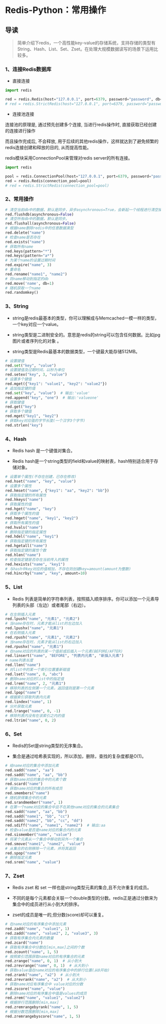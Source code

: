 # Redis-Python：常用操作

## 导读

> 简单介绍下redis，一个高性能key-value的存储系统，支持存储的类型有String、Hash、List、Set、Zset。在处理大规模数据读写的场景下运用比较多。

### 1、连接Redis数据库

- 直接连接

```python
import redis

red = redis.Redis(host="127.0.0.1", port=6379, password="password", db=1)
# red = redis.StrictRedis(host="127.0.0.1", port=6379, password="password", db=1)

```

- 连接池连接

连接池的原理是, 通过预先创建多个连接, 当进行redis操作时, 直接获取已经创建的连接进行操作

而且操作完成后, 不会释放, 用于后续的其他redis操作，这样就达到了避免频繁的redis连接创建和释放的目的, 从而提高性能。

redis模块采用ConnectionPool来管理对redis server的所有连接。

```python
import redis

pool = redis.ConnectionPool(host="127.0.0.1", port=6379, password="password", db=1)
red = redis.Redis(connection_pool=pool)
# red = redis.StrictRedis(connection_pool=pool)

```

### 2、常用操作

```python
# 清空当前db中的数据，默认是同步，异步asynchronous=True，会新起一个线程进行清空操作，不阻塞主线程。
red.flushdb(asynchronous=False)
# 清空所有db中的数据，默认是同步。
red.flushall(asynchronous=False)
# 根据name删除redis中的任意数据类型
red.delete("name")
# 检查name是否存在
red.exists("name")
# 获取所有name
red.keys(pattern="*")
red.keys(pattern="a*")
# 为某个name的设置过期时间
red.expire("name", 3)
# 重命名
red.rename("name1", "name2")
# 将name移动到指定的db
red.move('name', db=1)
# 随机获取一个name
red.randomkey()

```

### 3、String

- string是redis最基本的类型，你可以理解成与Memcached一模一样的类型，一个key对应一个value。

- string类型是二进制安全的。意思是redis的string可以包含任何数据。比如jpg图片或者序列化的对象 。

- string类型是Redis最基本的数据类型，一个键最大能存储512MB。

```python
# 设置键值
red.set("key", "value")
# 设置键值及过期时间，以秒为单位
red.setex("key", 3, "value")
# 设置多个键值
red.mget({"key1": "value1", "key2": "value2"})
# 追加指定键的值
red.set("key", "value")  # 输出:'value'
red.append("key", "one")  # 输出:'valueone'
# 获取键值
red.get("key")
# 获取多个键值
red.mget("key1", "key2")
# 获取key对应值的字节长度(一个汉字3个字节)
red.strlen("key")

```

### 4、Hash

- Redis hash 是一个键值对集合。

- Redis hash是一个string类型的field和value的映射表，hash特别适合用于存储对象。

```python
# 设置单个属性(不存在创建，已存在修改)
red.hset("name", "key", "value")
# 设置多个属性
red.hmset("name", {"key1": "aa", "key2": "bb"})
# 获取指定键的所有属性
red.hkeys("name")
# 获取属性的值
red.hget("name", "key")
# 获取多个属性的值
red.hmget("name", "key1", "key2")
# 获取所有属性的值
red.hvals("name")
# 删除指定键的指定属性
red.hdel("name", "key1")
# 获取指定键的所有属性
red.hgetall("name")
# 获取指定键的属性个数
red.hlen("name")
# 检查指定键是否存在当前传入的属性
red.hexists("name", "key1")
# 与hash中key对应的值相加，不存在则创建key=amount(amount为整数)
red.hincrby("name", "key", amount=10)

```

### 5、List

- Redis 列表是简单的字符串列表，按照插入顺序排序。你可以添加一个元素导列表的头部（左边）或者尾部（右边）。

```python
# 在左侧插入元素
red.lpush("name", "元素1", "元素2")
# 当name存在时，元素才能从list的左边加入
red.lpushx("name", "元素1")
# 在右侧插入元素
red.rpush("name", "元素1", "元素2")
# 当name存在时，元素才能从list的右边加入
red.rpushx("name", "元素1")
# 在name对应的列表的某一个值前或后插入一个元素(BEFORE/AFTER)
red.linsert("name", "BEFORE", "列表内元素", "新插入元素")
# name列表长度
red.llen("name")
# 对list中的某一个索引位置重新赋值
red.lset("name", 0, "abc")
# 删除name对应的list中的指定值
red.lrem("name", 2, "元素1")
# 移除列表的左侧第一个元素，返回值则是第一个元素
red.lpop("name")
# 根据索引获取列表内元素
red.lindex("name", 1)
# 分片获取元素
red.lrange("name", 0, -1)
# 移除列表内没有在该索引之内的值
red.ltrim("name", 0, 2)

```

### 6、Set

- Redis的Set是string类型的无序集合。

- 集合是通过哈希表实现的，所以添加，删除，查找的复杂度都是O(1)。

```python
# 给name对应的集合中添加元素
red.sadd("name", "aa")
red.sadd("name", "aa", "bb")
# 获取name对应的集合中的元素个数
red.scard("name")
# 获取name对应的集合的所有成员
red.smembers("name")
# 随机获得集合中的元素
red.srandmember("name", 1)
# 在第一个name对应的集合中且不在其他name对应的集合的元素集合
red.sadd("name", "aa", "bb")
red.sadd("name1", "bb", "cc")
red.sadd("name2", "bb", "cc", "dd")
red.sdiff("name", "name1", "name2")  # 输出:aa
# 检查value是否是name对应的集合内的元素
red.sismember("name", "value")
# 将某个元素从一个集合中移动到另外一个集合
red.smove("name1", "name2", "value")
# 从集合的右侧移除一个元素，并将其返回
red.spop("name")
# 删除指定元素
red.srem("name", "value")

```

### 7、Zset

- Redis zset 和 set 一样也是string类型元素的集合,且不允许重复的成员。

- 不同的是每个元素都会关联一个double类型的分数。redis正是通过分数来为集合中的成员进行从小到大的排序。

- zset的成员是唯一的,但分数(score)却可以重复。

```python
# 在name对应的有序集合中添加元素
red.zadd("name", "value1", 1)
red.zadd("name", "value2", 2, "value3", 3)
# 获取有序集合内元素的数量
red.zcard("name")
# 获取有序集合中分数在[min,max]之间的个数
red.zcount("name", 1, 5)
# 按照索引范围获取name对应的有序集合的元素
red.zrange("name", 0, 1)  # 从小到大
red.zrevrange("name", 0, 1)  # 从大到小
# 获取value值在name对应的有序集合中的排行位置(从0开始)
red.zrank("name", "a2")  # 从小到大
red.zrevrank("name", "a2")  # 从大到小
# 获取name对应有序集合中 value对应的分数
red.zscore("name", "value")
# 删除name对应的有序集合中值是values的成员
red.zrem("name", "value1", "value2")
# 根据排行范围删除[min,max]
red.zremrangebyrank("name", 1, 5)
# 根据分数范围删除[min,max]
red.zremrangebyscore("name", 1, 5)

```
